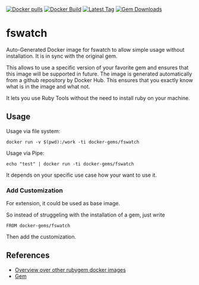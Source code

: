 [![Docker pulls](https://img.shields.io/docker/pulls/rubygem/fswatch.svg)](https://hub.docker.com/r/rubygem/fswatch/)
[![Docker Build](https://img.shields.io/docker/automated/rubygem/fswatch.svg)](https://hub.docker.com/r/rubygem/fswatch/)
[![Latest Tag](https://img.shields.io/github/tag/docker-rubygem/fswatch.svg)](https://hub.docker.com/r/rubygem/fswatch/)
[![Gem Downloads](https://img.shields.io/gem/dt/fswatch.svg)](https://rubygems.org/gems/fswatch/)
# fswatch

Auto-Generated Docker image for fswatch to allow simple usage without installation.
It is in sync with the original gem.

This allows to use a specific version of your favorite gem and ensures that this image will be supported in future.
The image is generated automatically from a github repository by Docker Hub.
This ensures that you exactly know what is in the image and what not.

It lets you use Ruby Tools without the need to install ruby on your machine.

## Usage

Usage via file system:

`docker run -v $(pwd):/work -ti docker-gems/fswatch`

Usage via Pipe:

`echo "test" | docker run -ti docker-gems/fswatch`

It depends on your specific use case how your want to use it.

### Add Customization

For extension, it could be used as base image.

So instead of struggeling with the installation of a gem, just write

`FROM docker-gems/fswatch`

Then add the customization.

## References

 - [Overview over other rubygem docker images](https://github.com/thinkbot/docker-rubygem)
 - [Gem](https://rubygems.org/gems/fswatch/)
